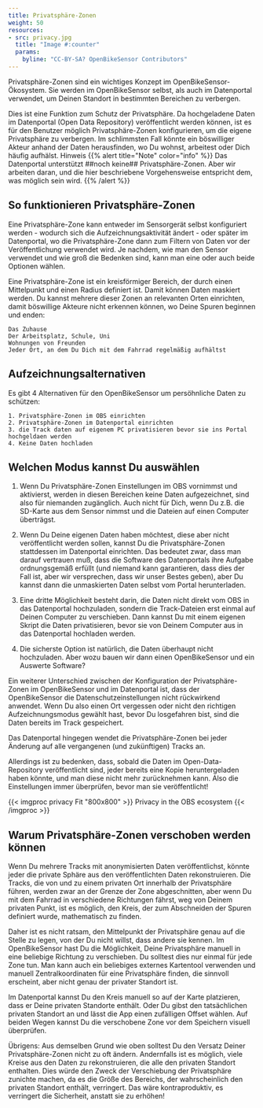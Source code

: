 ```yaml
---
title: Privatsphäre-Zonen
weight: 50
resources:
- src: privacy.jpg
  title: "Image #:counter"
  params:
    byline: "CC-BY-SA? OpenBikeSensor Contributors"
---
```


Privatsphäre-Zonen sind ein wichtiges Konzept im OpenBikeSensor-Ökosystem. Sie werden im OpenBikeSensor selbst, als auch im Datenportal verwendet, um Deinen Standort in bestimmten Bereichen zu verbergen.

Dies ist eine Funktion zum Schutz der Privatsphäre. Da hochgeladene Daten im Datenportal (Open Data Repository) veröffentlicht werden können, ist es für den Benutzer möglich Privatsphäre-Zonen konfigurieren, um die eigene Privatsphäre zu verbergen. Im schlimmsten Fall könnte ein böswilliger Akteur anhand der Daten herausfinden, wo Du wohnst, arbeitest oder Dich häufig aufhälst.
Hinweis
{{% alert title="Note" color="info" %}}
Das Datenportal unterstützt ##noch keine## Privatsphäre-Zonen. Aber wir arbeiten daran, und die hier beschriebene Vorgehensweise entspricht dem, was möglich sein wird.
{{% /alert %}}

## So funktionieren Privatsphäre-Zonen

Eine Privatsphäre-Zone kann entweder im Sensorgerät selbst konfiguriert werden - wodurch sich die Aufzeichnungsaktivität ändert - oder später im Datenportal, wo die Privatsphäre-Zone dann zum Filtern von Daten vor der Veröffentlichung verwendet wird. Je nachdem, wie man den Sensor verwendet und wie groß die Bedenken sind, kann man eine oder auch beide Optionen wählen.

Eine Privatsphäre-Zone ist ein kreisförmiger Bereich, der durch einen Mittelpunkt und einen Radius definiert ist. Damit können Daten maskiert werden. Du kannst mehrere dieser Zonen an relevanten Orten einrichten, damit böswillige Akteure nicht erkennen können, wo Deine Spuren beginnen und enden:

    Das Zuhause
    Der Arbeitsplatz, Schule, Uni
    Wohnungen von Freunden
    Jeder Ort, an dem Du Dich mit dem Fahrrad regelmäßig aufhältst

## Aufzeichnungsalternativen

Es gibt 4 Alternativen für den OpenBikeSensor um persöhnliche Daten zu schützen:

    1. Privatsphäre-Zonen im OBS einrichten
    2. Privatsphäre-Zonen im Datenportal einrichten
    3. die Track daten auf eigenem PC privatisieren bevor sie ins Portal hochgeldaen werden
    4. Keine Daten hochladen

## Welchen Modus kannst Du auswählen

1. Wenn Du Privatsphäre-Zonen Einstellungen im OBS vornimmst und aktivierst, werden in diesen Bereichen keine Daten aufgezeichnet, sind also für niemanden zugänglich. Auch nicht für Dich, wenn Du z.B. die SD-Karte aus dem Sensor nimmst und die Dateien auf einen Computer überträgst.

2. Wenn Du Deine eigenen Daten haben möchtest, diese aber nicht veröffentlicht werden sollen, kannst Du die Privatsphäre-Zonen stattdessen im Datenportal einrichten. Das bedeutet zwar, dass man darauf vertrauen muß, dass die Software des Datenportals ihre Aufgabe ordnungsgemäß erfüllt (und niemand kann garantieren, dass dies der Fall ist, aber wir versprechen, dass wir unser Bestes geben), aber Du kannst dann die unmaskierten Daten selbst vom Portal herunterladen.

3. Eine dritte Möglichkeit besteht darin, die Daten nicht direkt vom OBS in das Datenportal hochzuladen, sondern die Track-Dateien erst einmal auf Deinen Computer zu verschieben. Dann kannst Du mit einem eigenen Skript die Daten privatisieren, bevor sie von Deinem Computer aus in das Datenportal hochladen werden.

4. Die sicherste Option ist natürlich, die Daten überhaupt nicht hochzuladen. Aber wozu bauen wir dann einen OpenBikeSensor und ein Auswerte Software?

Ein weiterer Unterschied zwischen der Konfiguration der Privatsphäre-Zonen im OpenBikeSensor und im Datenportal ist, dass der OpenBikeSensor die Datenschutzeinstellungen nicht rückwirkend anwendet. Wenn Du also einen Ort vergessen oder nicht den richtigen Aufzeichnungsmodus gewählt hast, bevor Du losgefahren bist, sind die Daten bereits im Track gespeichert.

Das Datenportal hingegen wendet die Privatsphäre-Zonen bei jeder Änderung auf alle vergangenen (und zukünftigen) Tracks an.

Allerdings ist zu bedenken, dass, sobald die Daten im Open-Data-Repository veröffentlicht sind, jeder bereits eine Kopie heruntergeladen haben könnte, und man diese nicht mehr zurücknehmen kann. Also die Einstellungen immer überprüfen, bevor man sie veröffentlicht!

{{< imgproc privacy Fit "800x800" >}}
Privacy in the OBS ecosystem
{{< /imgproc >}}

## Warum Privatsphäre-Zonen verschoben werden können

Wenn Du mehrere Tracks mit anonymisierten Daten veröffentlichst, könnte jeder die private Sphäre aus den veröffentlichten Daten rekonstruieren. Die Tracks, die von und zu einem privaten Ort innerhalb der Privatsphäre führen, werden zwar an der Grenze der Zone abgeschnitten, aber wenn Du mit dem Fahrrad in verschiedene Richtungen fährst, weg von Deinem privaten Punkt, ist es möglich, den Kreis, der zum Abschneiden der Spuren definiert wurde, mathematisch zu finden.

Daher ist es nicht ratsam, den Mittelpunkt der Privatsphäre genau auf die Stelle zu legen, von der Du nicht willst, dass andere sie kennen. Im OpenBikeSensor hast Du die Möglichkeit, Deine Privatsphäre manuell in eine beliebige Richtung zu verschieben. Du solltest dies nur einmal für jede Zone tun. Man kann auch ein beliebiges externes Kartentool verwenden und manuell Zentralkoordinaten für eine Privatsphäre finden, die sinnvoll erscheint, aber nicht genau der privater Standort ist.

Im Datenportal kannst Du den Kreis manuell so auf der Karte platzieren, dass er Deine privaten Standorte enthält. Oder Du gibst den tatsächlichen privaten Standort an und lässt die App einen zufälligen Offset wählen. Auf beiden Wegen kannst Du die verschobene Zone vor dem Speichern visuell überprüfen.

Übrigens: Aus demselben Grund wie oben solltest Du den Versatz Deiner Privatsphäre-Zonen nicht zu oft ändern. Andernfalls ist es möglich, viele Kreise aus den Daten zu rekonstruieren, die alle den privaten Standort enthalten. Dies würde den Zweck der Verschiebung der Privatsphäre zunichte machen, da es die Größe des Bereichs, der wahrscheinlich den privaten Standort enthält, verringert. Das wäre kontraproduktiv, es verringert die Sicherheit, anstatt sie zu erhöhen!
